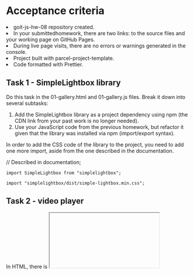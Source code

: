 <h1>Acceptance criteria</h1>
<lu>
<li>goit-js-hw-08 repository created.</li>
 <li>In your submittedhomework, there are two links: to the source files and your working page on GitHub Pages.</li>
<li>During live page visits, there are no errors or warnings generated
in the console.</li>
<li>Project built with parcel-project-template. </li>
<li>Code formatted with Prettier.</li>
</lu>

<h2>Task 1 - SimpleLightbox library</h2> 
Do this task in the 01-gallery.html and 01-gallery.js files. Break it down into several subtasks:

<ol>
<li>Add the SimpleLightbox library as a project dependency using npm (the CDN link from your past work is no longer needed).</li>
<li> Use your JavaScript code from the previous homework, but refactor it given that the library was installed via npm (import/export syntax). </li>
</ol>

In order to add the CSS code of the library to the project, you need to add one
more import, aside from the one described in the documentation.

// Described in documentation;

`import SimpleLightbox from "simplelightbox";`

`import "simplelightbox/dist/simple-lightbox.min.css";`

<h2>Task 2 - video player</h2> 
In HTML, there is <iframe> with video for Vimeo player. Write a script that will save the current video playback time to local storageand, upon page reload, continue to play the video from that time.

```js
<iframe
  id="vimeo-player"
  src="https://player.vimeo.com/video/236203659"
  width="640"
  height="360"
  frameborder="0"
  allowfullscreen
  allow="autoplay; encrypted-media"
></iframe>
```

Do this task in the 02-video.html and 02-video.js files. Break it down into
several subtasks:

Check out the documentation of the Vimeo player library. Add the library as a
project dependency via npm. Initialize the player in the script file as
described in the pre-existing player section, but note that you have added the
player as an npm package, not via CDN. Read the documentation of the on() method
and start tracking the timeupdate event - playback time update. Save playback
time to local storage. Let the key for the storage be the
"videoplayer-current-time" string. When reloading the page, use the
setCurrentTime() method to resume playback from the saved position. Add the
lodash.throttle library to the project and make sure that the playback time is
updated in the storage once a second or less frequent. Task 3 - feedback form In
HTML, there is form markup. Write a script that will save field values to local
storage when the user types something.

<form class="feedback-form" autocomplete="off">
  <label>
    Email
    <input type="email" name="email" autofocus />
  </label>
  <label>
    Message
    <textarea name="message" rows="8"></textarea>
  </label>
  <button type="submit">Submit</button>
</form>

Do this task in the 03-feedback.html and 03-feedback.js files. Break it down
into several subtasks:

Track the input event on the form, and each time write to local storage an
object with the email and message fields, in which you save the current values
of the form fields. Let the key for the storage be the "feedback-form-state"
string. When loading the page, check the state of the storage, and if it stores
some data, use it to fill in the form fields. Otherwise, the fields must be
empty. When submitting the form, clear the storage and form fields, and also
display the object with the email and message fields and their current values in
the console. Make sure that the storage is updated no more than once every 500
milliseconds. To do this, add to the project and use the lodash.throttle
library.
